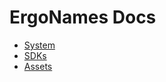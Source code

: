# ErgoNames Docs

* [System](system/README.md)
* [SDKs](sdks/README.md)
* [Assets](assets/README.md)